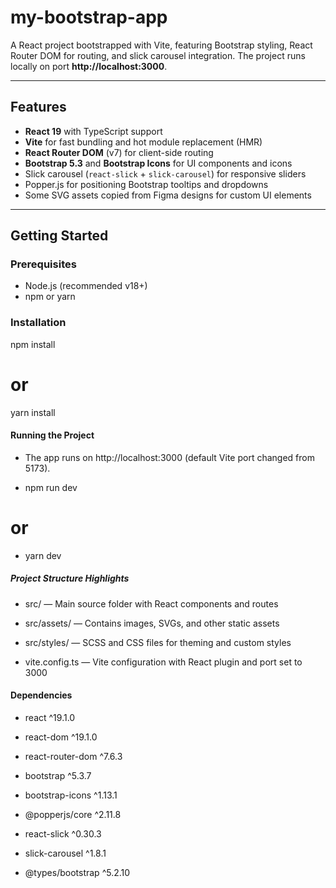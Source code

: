 # my-bootstrap-app

A React project bootstrapped with Vite, featuring Bootstrap styling, React Router DOM for routing, and slick carousel integration. The project runs locally on port **http://localhost:3000**.

---

## Features

- **React 19** with TypeScript support  
- **Vite** for fast bundling and hot module replacement (HMR)  
- **React Router DOM** (v7) for client-side routing  
- **Bootstrap 5.3** and **Bootstrap Icons** for UI components and icons  
- Slick carousel (`react-slick` + `slick-carousel`) for responsive sliders  
- Popper.js for positioning Bootstrap tooltips and dropdowns  
- Some SVG assets copied from Figma designs for custom UI elements  

---

## Getting Started

### Prerequisites

- Node.js (recommended v18+)
- npm or yarn

### Installation

npm install
# or
yarn install

#### Running the Project
- The app runs on http://localhost:3000 (default Vite port changed from 5173).

- npm run dev
# or
- yarn dev

##### Project Structure Highlights
- src/ — Main source folder with React components and routes

- src/assets/ — Contains images, SVGs, and other static assets

- src/styles/ — SCSS and CSS files for theming and custom styles

- vite.config.ts — Vite configuration with React plugin and port set to 3000

#### Dependencies
- react ^19.1.0

- react-dom ^19.1.0

- react-router-dom ^7.6.3

- bootstrap ^5.3.7

- bootstrap-icons ^1.13.1

- @popperjs/core ^2.11.8

- react-slick ^0.30.3

- slick-carousel ^1.8.1

- @types/bootstrap ^5.2.10